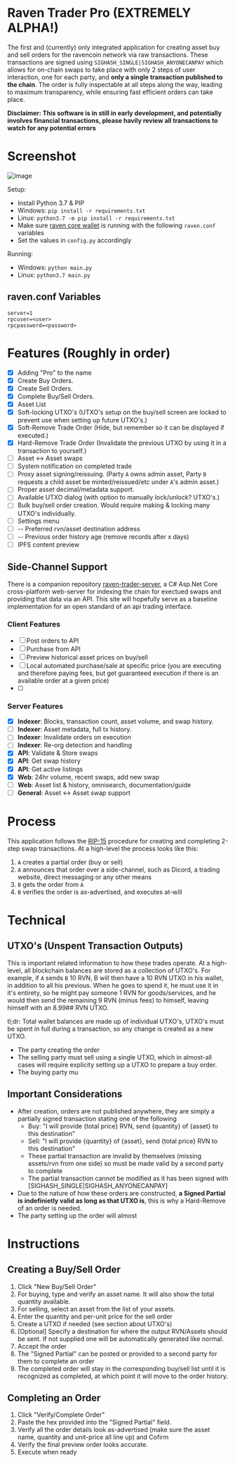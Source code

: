 # Raven Trader Pro (EXTREMELY ALPHA!) #

The first and (currently) only integrated application for creating asset buy and sell orders for the ravencoin network via raw transactions. These transactions are signed using `SIGHASH_SINGLE|SIGHASH_ANYONECANPAY` which allows for on-chain swaps to take place with only 2 steps of user interaction, one for each party, and **only a single transaction published to the chain**. The order is fully inspectable at all steps along the way, leading to maximum transparency, while ensuring fast efficient orders can take place.

**Disclaimer: This software is in still in early development, and potentially involves financial transactions, please havily review all transactions to watch for any potential errors**

# Screenshot #

![image](https://user-images.githubusercontent.com/793454/118441262-f1163680-b6b6-11eb-9a3e-7181b4eebca2.png)

Setup:
- Install Python 3.7 & PIP
- Windows: `pip install -r requirements.txt` 
- Linux: `python3.7 -m pip install -r requirements.txt`
- Make sure [raven core wallet](https://github.com/Ravenqt-RVN-SIG/Ravencoin/) is running with the following `raven.conf` variables
- Set the values in `config.py` accordingly

Running:
- Windows: `python main.py`
- Linux: `python3.7 main.py`

## raven.conf Variables ##
```
server=1
rpcuser=<user>
rpcpassword=<password>
```

# Features (Roughly in order) #

- [x] Adding "Pro" to the name
- [x] Create Buy Orders.
- [x] Create Sell Orders.
- [x] Complete Buy/Sell Orders.
- [x] Asset List
- [x] Soft-locking UTXO's (UTXO's setup on the buy/sell screen are locked to prevent use when setting up future UTXO's.)
- [x] Soft-Remove Trade Order (Hide, but remember so it can be displayed if executed.)
- [x] Hard-Remove Trade Order (Invalidate the previous UTXO by using it in a transaction to yourself.)
- [ ] Asset <-> Asset swaps
- [ ] System notification on completed trade
- [ ] Proxy asset signing/reissuing. (Party `A` owns admin asset, Party `B` requests a child asset be minted/reissued/etc under `A`'s admin asset.)
- [ ] Proper asset decimal/metadata support.
- [ ] Available UTXO dialog (with option to manually lock/unlock? UTXO's.)
- [ ] Bulk buy/sell order creation. Would require making & locking many UTXO's individually.
- [ ] Settings menu
- [ ] -- Preferred rvn/asset destination address
- [ ] -- Previous order history age (remove records after x days)
- [ ] IPFS content preview

## Side-Channel Support ##

There is a companion repository [raven-trader-server](https://github.com/ben-abraham/raven-trader-server), a C# Asp.Net Core cross-platform web-server for indexing the chain for exectued swaps and providing that data via an API. This site will hopefully serve as a baseline implementation for an open standard of an api trading interface.

### Client Features ###

- [ ] Post orders to API
- [ ] Purchase from API
- [ ] Preview historical asset prices on buy/sell
- [ ] Local automated purchase/sale at specific price (you are executing and therefore paying fees, but get guaranteed execution if there is an available order at a given price)
- [ ] 

### Server Features ###

- [x] **Indexer**: Blocks, transaction count, asset volume, and swap history.
- [ ] **Indexer**: Asset metadata, full tx history.
- [ ] **Indexer**: Invalidate orders on execution
- [ ] **Indexer**: Re-org detection and handling
- [x] **API**: Validate & Store swaps
- [x] **API**: Get swap history
- [x] **API**: Get active listings
- [x] **Web**: 24hr volume, recent swaps, add new swap
- [ ] **Web**: Asset list & history, omnisearch, documentation/guide
- [ ] **General**: Asset <-> Asset swap support

# Process #

This application follows the [RIP-15](https://github.com/RavenProject/rips/blob/master/rip-0015.mediawiki) procedure for creating and completing 2-step swap transactions.
At a high-level the process looks like this:

1. `A` creates a partial order (buy or sell)
2. `A` announces that order over a side-channel, such as Dicord, a trading website, direct messaging or any other means
3. `B` gets the order from `A`
4. `B` verifies the order is as-advertised, and executes at-will

# Technical #

## UTXO's (Unspent Transaction Outputs) ##

This is important related information to how these trades operate.
At a high-level, all blockchain balances are stored as a collection of UTXO's. For example, if `A` sends `B` 10 RVN, B will then have a 10 RVN UTXO in his wallet, in addition to all his previous. When he goes to spend it, he must use it in it's entirety, so he might pay someone 1 RVN for goods/services, and he would then send the remaining 9 RVN (minus fees) to himself, leaving himself with an 8.99## RVN UTXO.

tl;dr: Total wallet balances are made up of individual UTXO's, UTXO's must be spent in full during a transaction, so any change is created as a new UTXO.

* The party creating the order
* The selling party must sell using a single UTXO, which in almost-all cases will require explicity setting up a UTXO to prepare a buy order.
* The buying party mu

## Important Considerations ##

* After creation, orders are not published anywhere, they are simply a partially signed transaction stating one of the following
  * Buy: "I will provide {total price} RVN, send {quantity} of {asset} to this destination"
  * Sell: "I will provide {quantity} of {asset}, send {total price} RVN to this destination"
  * These partial transaction are invalid by themselves (missing assets/rvn from one side) so must be made valid by a second party to complete
  * The partial transaction cannot be modified as it has been signed with [SIGHASH_SINGLE|SIGHASH_ANYONECANPAY]
* Due to the nature of how these orders are constructed, __a Signed Partial is indefinietly valid as long as that UTXO is__, this is why a Hard-Remove of an order is needed.
* The party setting up the order will almost

# Instructions #

## Creating a Buy/Sell Order ##

1. Click "New Buy/Sell Order"
2. For buying, type and verify an asset name. It will also show the total quantity available.
3. For selling, select an asset from the list of your assets.
4. Enter the quantity and per-unit price for the sell order
5. Create a UTXO if needed (see section about UTXO's)
6. [Optional] Specify a destination for where the output RVN/Assets should be sent. If not supplied one will be automatically generated like normal.
7. Accept the order
8. The "Signed Partial" can be posted or provided to a second party for them to complete an order
9. The completed order will stay in the corresponding buy/sell list until it is recognized as completed, at which point it will move to the order history.

## Completing an Order ##

1. Click "Verify/Complete Order"
2. Paste the hex provided into the "Signed Partial" field.
3. Verify all the order details look as-advertised (make sure the asset name, quantity and unit-price all line up) and Cofirm
4. Verify the final preview order looks accurate.
5. Execute when ready
